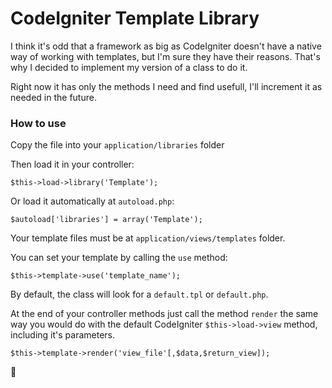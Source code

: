 # CodeIgniter Template Library

I think it's odd that a framework as big as CodeIgniter doesn't have a native way of working with templates, but I'm sure they have their reasons. That's why I decided to implement my version of a class to do it.

Right now it has only the methods I need and find usefull, I'll increment it as needed in the future.

### How to use

Copy the file into your `application/libraries` folder

Then load it in your controller:
```
$this->load->library('Template');
```
Or load it automatically at `autoload.php`:
```
$autoload['libraries'] = array('Template');
```

Your template files must be at `application/views/templates` folder.

You can set your template by calling the `use` method:
```
$this->template->use('template_name');
```
By default, the class will look for a `default.tpl` or `default.php`.

At the end of your controller methods just call the method `render` the same way you would do with the default CodeIgniter `$this->load->view` method, including it's parameters.
```
$this->template->render('view_file'[,$data,$return_view]);
```
:metal:
